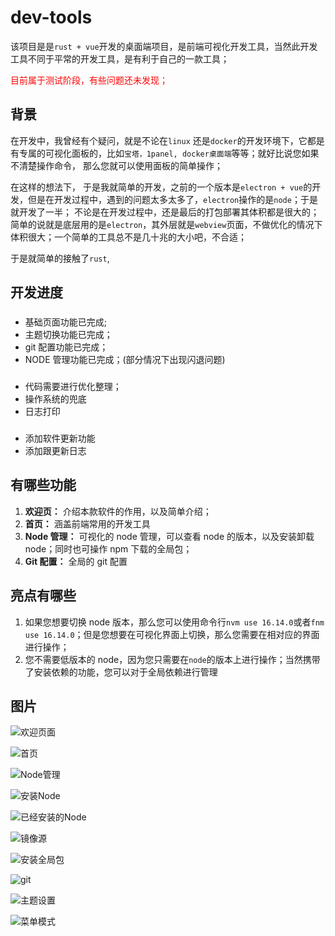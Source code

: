 # dev-tools

该项目是是`rust + vue`开发的桌面端项目，是前端可视化开发工具，当然此开发工具不同于平常的开发工具，是有利于自己的一款工具；

<font color="#ff0000">目前属于测试阶段，有些问题还未发现；</font>

## 背景

在开发中，我曾经有个疑问，就是不论在`linux` 还是`docker`的开发环境下，它都是有专属的可视化面板的，比如`宝塔，1panel, docker桌面端`等等；就好比说您如果不清楚操作命令， 那么您就可以使用面板的简单操作；

在这样的想法下， 于是我就简单的开发，之前的一个版本是`electron + vue`的开发，但是在开发过程中，遇到的问题太多太多了，`electron`操作的是`node`；于是就开发了一半； 不论是在开发过程中，还是最后的打包部署其体积都是很大的；简单的说就是底层用的是`electron`，其外层就是`webview`页面，不做优化的情况下体积很大；一个简单的工具总不是几十兆的大小吧，不合适；

于是就简单的接触了`rust`,

## 开发进度

### <Badge type="info" text="已完成" />

- 基础页面功能已完成;
- 主题切换功能已完成；
- git 配置功能已完成；
- NODE 管理功能已完成；(部分情况下出现闪退问题)

### <Badge type="danger" text="未完成" />

- 代码需要进行优化整理；
- 操作系统的兜底
- 日志打印

### <Badge type="warning" text="后续添加的功能" />

- 添加软件更新功能
- 添加跟更新日志

## 有哪些功能

1. **欢迎页：** 介绍本款软件的作用，以及简单介绍；
2. **首页：** 涵盖前端常用的开发工具
3. **Node 管理：** 可视化的 node 管理，可以查看 node 的版本，以及安装卸载 node；同时也可操作 npm 下载的全局包；
4. **Git 配置：** 全局的 git 配置

## 亮点有哪些

1. 如果您想要切换 node 版本，那么您可以使用命令行`nvm use 16.14.0`或者`fnm use 16.14.0`；但是您想要在可视化界面上切换，那么您需要在相对应的界面进行操作；
2. 您不需要低版本的 node，因为您只需要在`node`的版本上进行操作；当然携带了安装依赖的功能，您可以对于全局依赖进行管理

## 图片

![欢迎页面](https://file.wangzevw.com/images/image.3k7wazx9ha.webp)

![首页](https://file.wangzevw.com/images/image.lyl6vzj1.webp)

![Node管理](https://file.wangzevw.com/images/image.4n7llvv3zq.webp)

![安装Node](https://file.wangzevw.com/images/image.231r98vwy8.webp)

![已经安装的Node](https://file.wangzevw.com/images/image.6pne9xv39s.webp)

![镜像源](https://file.wangzevw.com/images/image.32humf03cq.webp)

![安装全局包](https://file.wangzevw.com/images/image.5fkh3mew3s.webp)

![git](https://file.wangzevw.com/images/image.7sn3ktth5u.webp)

![主题设置](https://file.wangzevw.com/images/image.lyl71441.webp)

![菜单模式](https://file.wangzevw.com/images/image.2rv0t9ntpo.webp)
